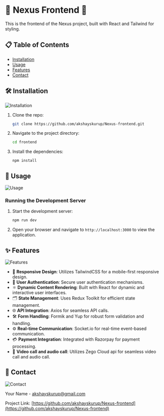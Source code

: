 # 🌟 Nexus Frontend 🌟

This is the frontend of the Nexus project, built with React and Tailwind for styling.



## 📋 Table of Contents

- [Installation](#installation)
- [Usage](#usage)
- [Features](#features)
- [Contact](#contact)

## 🛠️ Installation

![Installation](https://media1.tenor.com/m/xZXH6L7V2tIAAAAC/big-tv-high-five.gif)

1. Clone the repo:
    ```bash
    git clone https://github.com/akshayskurup/Nexus-frontend.git
    ```

2. Navigate to the project directory:
    ```bash
    cd frontend
    ```

3. Install the dependencies:
    ```bash
    npm install
    ```

## 🚀 Usage

![Usage](https://media1.tenor.com/m/1PHH8ktiN84AAAAC/sml-dewey-donedidit.gif)

### Running the Development Server

1. Start the development server:
    ```bash
    npm run dev
    ```

2. Open your browser and navigate to `http://localhost:3000` to view the application.

## ✨ Features

![Features](https://media1.tenor.com/m/UYn55PHImY0AAAAC/features-nhil-diaz.gif)

- 📱 **Responsive Design**: Utilizes TailwindCSS for a mobile-first responsive design.
- 🔐 **User Authentication**: Secure user authentication mechanisms.
- ⚛️ **Dynamic Content Rendering**: Built with React for dynamic and interactive user interfaces.
- 🗂️ **State Management**: Uses Redux Toolkit for efficient state management.
- 🌐 **API Integration**: Axios for seamless API calls.
- 🛠️ **Form Handling**: Formik and Yup for robust form validation and handling.
- ⚙️ **Real-time Communication**: Socket.io for real-time event-based communication.
- 💳 **Payment Integration**: Integrated with Razorpay for payment processing.
- 🎥 **Video call and audio call**: Utilizes Zego Cloud api for seamless video call and audio call.


## 📧 Contact

![Contact](https://media1.tenor.com/m/1Dbkt5sPphAAAAAd/customer-service-call-queue-from-hell.gif)

Your Name - [akshayskurup@gmail.com](mailto:akshayskurup@gmail.com)

Project Link: [https://github.com/akshayskurup/Nexus-frontend](https://github.com/akshayskurup/Nexus-frontend)


